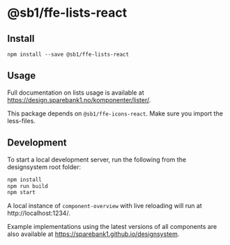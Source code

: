 # @sb1/ffe-lists-react

## Install

```
npm install --save @sb1/ffe-lists-react
```

## Usage

Full documentation on lists usage is available at https://design.sparebank1.no/komponenter/lister/.

This package depends on `@sb1/ffe-icons-react`.
Make sure you import the less-files.

## Development

To start a local development server, run the following from the designsystem root folder:

```bash
npm install
npm run build
npm start
```

A local instance of `component-overview` with live reloading will run at http://localhost:1234/.

Example implementations using the latest versions of all components are also available at https://sparebank1.github.io/designsystem.
